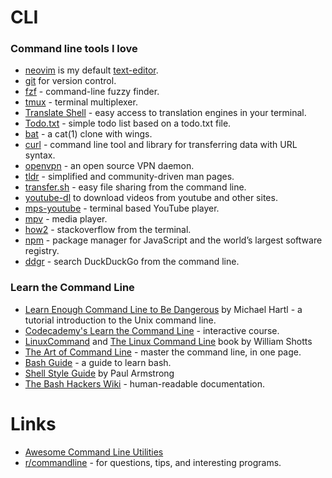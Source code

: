 # CLI

### Command line tools I love

* [neovim](https://github.com/neovim/neovim) is my default [text-editor](https://wiki.stojanow.com/text-editors).
* [git](https://github.com/git/git) for version control.
* [fzf](https://github.com/junegunn/fzf) - command-line fuzzy finder.
* [tmux](https://github.com/tmux/tmux) - terminal multiplexer.
* [Translate Shell](https://github.com/soimort/translate-shell) - easy access to translation engines in your terminal.
* [Todo.txt](https://github.com/todotxt/todo.txt-cli) - simple todo list based on a todo.txt file.
* [bat](https://github.com/sharkdp/bat) - a cat\(1\) clone with wings.
* [curl](https://github.com/curl/curl) - command line tool and library for transferring data with URL syntax.
* [openvpn](https://github.com/OpenVPN/openvpn) - an open source VPN daemon.
* [tldr](https://github.com/tldr-pages/tldr) - simplified and community-driven man pages.
* [transfer.sh](https://transfer.sh/) - easy file sharing from the command line.
* [youtube-dl](https://github.com/rg3/youtube-dl) to download videos from youtube and other sites.
* [mps-youtube](https://github.com/mps-youtube/mps-youtube) - terminal based YouTube player.
* [mpv](https://github.com/mpv-player/mpv) - media player.
* [how2](https://github.com/santinic/how2) - stackoverflow from the terminal.
* [npm](https://www.npmjs.com/) - package manager for JavaScript and the world’s largest software registry.
* [ddgr](https://github.com/jarun/ddgr) - search DuckDuckGo from the command line.

### Learn the Command Line

* [Learn Enough Command Line to Be Dangerous](https://www.learnenough.com/command-line-tutorial/basics) by Michael Hartl - a tutorial introduction to the Unix command line.
* [Codecademy's Learn the Command Line](https://www.codecademy.com/learn/learn-the-command-line) - interactive course.
* [LinuxCommand](http://linuxcommand.org/index.php) and [The Linux Command Line](http://linuxcommand.org/tlcl.php) book by William Shotts
* [The Art of Command Line](https://github.com/jlevy/the-art-of-command-line) - master the command line, in one page.
* [Bash Guide](https://github.com/Idnan/bash-guide) - a guide to learn bash.
* [Shell Style Guide](https://google.github.io/styleguide/shell.xml) by Paul Armstrong
* [The Bash Hackers Wiki](https://wiki.bash-hackers.org) - human-readable documentation.

# Links

* [Awesome Command Line Utilities](https://github.com/learn-anything/command-line-tools)
* [r/commandline](https://www.reddit.com/r/commandline/) - for questions, tips, and interesting programs.

